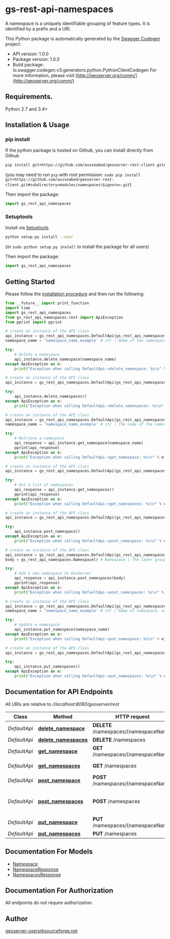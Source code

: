 # gs-rest-api-namespaces
A namespace is a uniquely identifiable grouping of feature types. It is identified by a prefix and a URI.

This Python package is automatically generated by the [Swagger Codegen](https://github.com/swagger-api/swagger-codegen) project:

- API version: 1.0.0
- Package version: 1.0.0
- Build package: io.swagger.codegen.v3.generators.python.PythonClientCodegen
For more information, please visit [http://geoserver.org/comm/](http://geoserver.org/comm/)

## Requirements.

Python 2.7 and 3.4+

## Installation & Usage
### pip install

If the python package is hosted on Github, you can install directly from Github

```sh
pip install git+https://github.com/ausseabed/geoserver-rest-client.git#subdirectory=modules/namespaces\&ignore=.git
```
(you may need to run `pip` with root permission: `sudo pip install git+https://github.com/ausseabed/geoserver-rest-client.git#subdirectory=modules/namespaces\&ignore=.git`)

Then import the package:
```python
import gs_rest_api_namespaces 
```

### Setuptools

Install via [Setuptools](http://pypi.python.org/pypi/setuptools).

```sh
python setup.py install --user
```
(or `sudo python setup.py install` to install the package for all users)

Then import the package:
```python
import gs_rest_api_namespaces
```

## Getting Started

Please follow the [installation procedure](#installation--usage) and then run the following:

```python
from __future__ import print_function
import time
import gs_rest_api_namespaces
from gs_rest_api_namespaces.rest import ApiException
from pprint import pprint

# create an instance of the API class
api_instance = gs_rest_api_namespaces.DefaultApi(gs_rest_api_namespaces.ApiClient(configuration))
namespace_name = 'namespace_name_example' # str | Name of the namespace

try:
    # Delete a namespace
    api_instance.delete_namespace(namespace_name)
except ApiException as e:
    print("Exception when calling DefaultApi->delete_namespace: %s\n" % e)

# create an instance of the API class
api_instance = gs_rest_api_namespaces.DefaultApi(gs_rest_api_namespaces.ApiClient(configuration))

try:
    api_instance.delete_namespaces()
except ApiException as e:
    print("Exception when calling DefaultApi->delete_namespaces: %s\n" % e)

# create an instance of the API class
api_instance = gs_rest_api_namespaces.DefaultApi(gs_rest_api_namespaces.ApiClient(configuration))
namespace_name = 'namespace_name_example' # str | The name of the namespace to fetch, or \"default\" to get the default namespace.

try:
    # Retrieve a namespace
    api_response = api_instance.get_namespace(namespace_name)
    pprint(api_response)
except ApiException as e:
    print("Exception when calling DefaultApi->get_namespace: %s\n" % e)

# create an instance of the API class
api_instance = gs_rest_api_namespaces.DefaultApi(gs_rest_api_namespaces.ApiClient(configuration))

try:
    # Get a list of namespaces
    api_response = api_instance.get_namespaces()
    pprint(api_response)
except ApiException as e:
    print("Exception when calling DefaultApi->get_namespaces: %s\n" % e)

# create an instance of the API class
api_instance = gs_rest_api_namespaces.DefaultApi(gs_rest_api_namespaces.ApiClient(configuration))

try:
    api_instance.post_namespace()
except ApiException as e:
    print("Exception when calling DefaultApi->post_namespace: %s\n" % e)

# create an instance of the API class
api_instance = gs_rest_api_namespaces.DefaultApi(gs_rest_api_namespaces.ApiClient(configuration))
body = gs_rest_api_namespaces.Namespace() # Namespace | The layer group body information to upload.

try:
    # Add a new namespace to GeoServer
    api_response = api_instance.post_namespaces(body)
    pprint(api_response)
except ApiException as e:
    print("Exception when calling DefaultApi->post_namespaces: %s\n" % e)

# create an instance of the API class
api_instance = gs_rest_api_namespaces.DefaultApi(gs_rest_api_namespaces.ApiClient(configuration))
namespace_name = 'namespace_name_example' # str | Name of namespace, or \"default\" to set the default namespace using the namespace prefix in the body of the post.

try:
    # Update a namespace
    api_instance.put_namespace(namespace_name)
except ApiException as e:
    print("Exception when calling DefaultApi->put_namespace: %s\n" % e)

# create an instance of the API class
api_instance = gs_rest_api_namespaces.DefaultApi(gs_rest_api_namespaces.ApiClient(configuration))

try:
    api_instance.put_namespaces()
except ApiException as e:
    print("Exception when calling DefaultApi->put_namespaces: %s\n" % e)
```

## Documentation for API Endpoints

All URIs are relative to *//localhost:8080/geoserver/rest*

Class | Method | HTTP request | Description
------------ | ------------- | ------------- | -------------
*DefaultApi* | [**delete_namespace**](docs/DefaultApi.md#delete_namespace) | **DELETE** /namespaces/{namespaceName} | Delete a namespace
*DefaultApi* | [**delete_namespaces**](docs/DefaultApi.md#delete_namespaces) | **DELETE** /namespaces | 
*DefaultApi* | [**get_namespace**](docs/DefaultApi.md#get_namespace) | **GET** /namespaces/{namespaceName} | Retrieve a namespace
*DefaultApi* | [**get_namespaces**](docs/DefaultApi.md#get_namespaces) | **GET** /namespaces | Get a list of namespaces
*DefaultApi* | [**post_namespace**](docs/DefaultApi.md#post_namespace) | **POST** /namespaces/{namespaceName} | 
*DefaultApi* | [**post_namespaces**](docs/DefaultApi.md#post_namespaces) | **POST** /namespaces | Add a new namespace to GeoServer
*DefaultApi* | [**put_namespace**](docs/DefaultApi.md#put_namespace) | **PUT** /namespaces/{namespaceName} | Update a namespace
*DefaultApi* | [**put_namespaces**](docs/DefaultApi.md#put_namespaces) | **PUT** /namespaces | 

## Documentation For Models

 - [Namespace](docs/Namespace.md)
 - [NamespaceResponse](docs/NamespaceResponse.md)
 - [NamespacesResponse](docs/NamespacesResponse.md)

## Documentation For Authorization

 All endpoints do not require authorization.


## Author

geoserver-users@sourceforge.net
